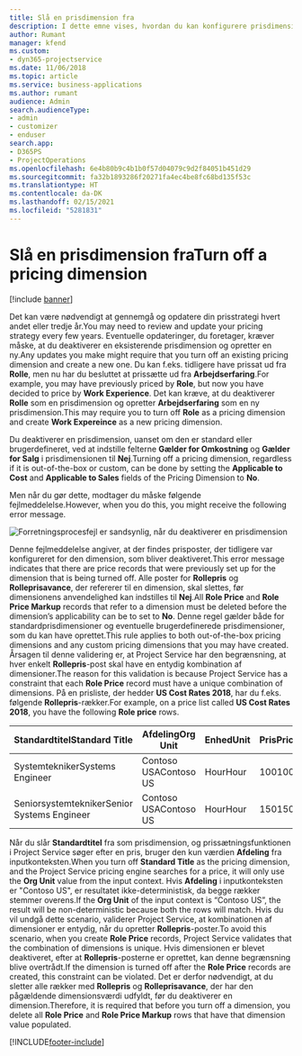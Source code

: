 ```yaml
---
title: Slå en prisdimension fra
description: I dette emne vises, hvordan du kan konfigurere prisdimensioner i Project Service-løsningen.
author: Rumant
manager: kfend
ms.custom:
- dyn365-projectservice
ms.date: 11/06/2018
ms.topic: article
ms.service: business-applications
ms.author: rumant
audience: Admin
search.audienceType:
- admin
- customizer
- enduser
search.app:
- D365PS
- ProjectOperations
ms.openlocfilehash: 6e4b80b9c4b1b0f57d04079c9d2f84051b451d29
ms.sourcegitcommit: fa32b1893286f20271fa4ec4be8fc68bd135f53c
ms.translationtype: HT
ms.contentlocale: da-DK
ms.lasthandoff: 02/15/2021
ms.locfileid: "5281831"
---
```

# <a name="turn-off-a-pricing-dimension"></a><span data-ttu-id="19717-103">Slå en prisdimension fra</span><span class="sxs-lookup"><span data-stu-id="19717-103">Turn off a pricing dimension</span></span>

[!include [banner](../includes/psa-now-project-operations.md)]

<span data-ttu-id="19717-104">Det kan være nødvendigt at gennemgå og opdatere din prisstrategi hvert andet eller tredje år.</span><span class="sxs-lookup"><span data-stu-id="19717-104">You may need to review and update your pricing strategy every few years.</span></span> <span data-ttu-id="19717-105">Eventuelle opdateringer, du foretager, kræver måske, at du deaktiverer en eksisterende prisdimension og opretter en ny.</span><span class="sxs-lookup"><span data-stu-id="19717-105">Any updates you make might require that you turn off an existing pricing dimension and create a new one.</span></span> <span data-ttu-id="19717-106">Du kan f.eks. tidligere have prissat ud fra **Rolle**, men nu har du besluttet at prissætte ud fra **Arbejdserfaring**.</span><span class="sxs-lookup"><span data-stu-id="19717-106">For example, you may have previously priced by **Role**, but now you have decided to price by **Work Experience**.</span></span> <span data-ttu-id="19717-107">Det kan kræve, at du deaktiverer **Rolle** som en prisdimension og opretter **Arbejdserfaring** som en ny prisdimension.</span><span class="sxs-lookup"><span data-stu-id="19717-107">This may require you to turn off **Role** as a pricing dimension and create **Work Expereince** as a new pricing dimension.</span></span> 

<span data-ttu-id="19717-108">Du deaktiverer en prisdimension, uanset om den er standard eller brugerdefineret, ved at indstille felterne **Gælder for Omkostning** og **Gælder for Salg** i prisdimensionen til **Nej**.</span><span class="sxs-lookup"><span data-stu-id="19717-108">Turning off a pricing dimension, regardless if it is out-of-the-box or custom, can be done by setting the **Applicable to Cost** and **Applicable to Sales** fields of the Pricing Dimension to **No**.</span></span>

<span data-ttu-id="19717-109">Men når du gør dette, modtager du måske følgende fejlmeddelelse.</span><span class="sxs-lookup"><span data-stu-id="19717-109">However, when you do this, you might receive the following error message.</span></span>

![Forretningsprocesfejl er sandsynlig, når du deaktiverer en prisdimension](media/Business-Process-Error.png)


<span data-ttu-id="19717-111">Denne fejlmeddelelse angiver, at der findes prisposter, der tidligere var konfigureret for den dimension, som bliver deaktiveret.</span><span class="sxs-lookup"><span data-stu-id="19717-111">This error message indicates that there are price records that were previously set up for the dimension that is being turned off.</span></span> <span data-ttu-id="19717-112">Alle poster for **Rollepris** og **Rolleprisavance**, der refererer til en dimension, skal slettes, før dimensionens anvendelighed kan indstilles til **Nej**.</span><span class="sxs-lookup"><span data-stu-id="19717-112">All **Role Price** and **Role Price Markup** records that refer to a dimension must be deleted before the dimension’s applicability can be to set to **No**.</span></span> <span data-ttu-id="19717-113">Denne regel gælder både for standardprisdimensioner og eventuelle brugerdefinerede prisdimensioner, som du kan have oprettet.</span><span class="sxs-lookup"><span data-stu-id="19717-113">This rule applies to both out-of-the-box pricing dimensions and any custom pricing dimensions that you may have created.</span></span> <span data-ttu-id="19717-114">Årsagen til denne validering er, at Project Service har den begrænsning, at hver enkelt **Rollepris**-post skal have en entydig kombination af dimensioner.</span><span class="sxs-lookup"><span data-stu-id="19717-114">The reason for this validation is because Project Service has a constraint that each **Role Price** record must have a unique combination of dimensions.</span></span> <span data-ttu-id="19717-115">På en prisliste, der hedder **US Cost Rates 2018**, har du f.eks. følgende **Rollepris**-rækker.</span><span class="sxs-lookup"><span data-stu-id="19717-115">For example, on a price list called **US Cost Rates 2018**, you have the following **Role price** rows.</span></span> 

| <span data-ttu-id="19717-116">Standardtitel</span><span class="sxs-lookup"><span data-stu-id="19717-116">Standard Title</span></span>         | <span data-ttu-id="19717-117">Afdeling</span><span class="sxs-lookup"><span data-stu-id="19717-117">Org Unit</span></span>    |<span data-ttu-id="19717-118">Enhed</span><span class="sxs-lookup"><span data-stu-id="19717-118">Unit</span></span>   |<span data-ttu-id="19717-119">Pris</span><span class="sxs-lookup"><span data-stu-id="19717-119">Price</span></span>  |<span data-ttu-id="19717-120">Valuta</span><span class="sxs-lookup"><span data-stu-id="19717-120">Currency</span></span>  |
| -----------------------|-------------|-------|-------|----------|
| <span data-ttu-id="19717-121">Systemtekniker</span><span class="sxs-lookup"><span data-stu-id="19717-121">Systems Engineer</span></span>|<span data-ttu-id="19717-122">Contoso USA</span><span class="sxs-lookup"><span data-stu-id="19717-122">Contoso US</span></span>|<span data-ttu-id="19717-123">Hour</span><span class="sxs-lookup"><span data-stu-id="19717-123">Hour</span></span>| <span data-ttu-id="19717-124">100</span><span class="sxs-lookup"><span data-stu-id="19717-124">100</span></span>|<span data-ttu-id="19717-125">USD</span><span class="sxs-lookup"><span data-stu-id="19717-125">USD</span></span>|
| <span data-ttu-id="19717-126">Seniorsystemtekniker</span><span class="sxs-lookup"><span data-stu-id="19717-126">Senior Systems Engineer</span></span>|<span data-ttu-id="19717-127">Contoso USA</span><span class="sxs-lookup"><span data-stu-id="19717-127">Contoso US</span></span>|<span data-ttu-id="19717-128">Hour</span><span class="sxs-lookup"><span data-stu-id="19717-128">Hour</span></span>| <span data-ttu-id="19717-129">150</span><span class="sxs-lookup"><span data-stu-id="19717-129">150</span></span>| <span data-ttu-id="19717-130">USD</span><span class="sxs-lookup"><span data-stu-id="19717-130">USD</span></span>|


<span data-ttu-id="19717-131">Når du slår **Standardtitel** fra som prisdimension, og prissætningsfunktionen i Project Service søger efter en pris, bruger den kun værdien **Afdeling** fra inputkonteksten.</span><span class="sxs-lookup"><span data-stu-id="19717-131">When you turn off **Standard Title** as the pricing dimension, and the Project Service pricing engine searches for a price, it will only use the **Org Unit** value from the input context.</span></span> <span data-ttu-id="19717-132">Hvis **Afdeling** i inputkonteksten er "Contoso US", er resultatet ikke-deterministisk, da begge rækker stemmer overens.</span><span class="sxs-lookup"><span data-stu-id="19717-132">If the **Org Unit** of the input context is “Contoso US”, the result will be non-deterministic because both the rows will match.</span></span> <span data-ttu-id="19717-133">Hvis du vil undgå dette scenario, validerer Project Service, at kombinationen af dimensioner er entydig, når du opretter **Rollepris**-poster.</span><span class="sxs-lookup"><span data-stu-id="19717-133">To avoid this scenario, when you create **Role Price** records, Project Service validates that the combination of dimensions is unique.</span></span> <span data-ttu-id="19717-134">Hvis dimensionen er blevet deaktiveret, efter at **Rollepris**-posterne er oprettet, kan denne begrænsning blive overtrådt.</span><span class="sxs-lookup"><span data-stu-id="19717-134">If the dimension is turned off after the **Role Price** records are created, this constraint can be violated.</span></span> <span data-ttu-id="19717-135">Det er derfor nødvendigt, at du sletter alle rækker med **Rollepris** og **Rolleprisavance**, der har den pågældende dimensionsværdi udfyldt, før du deaktiverer en dimension.</span><span class="sxs-lookup"><span data-stu-id="19717-135">Therefore, it is required that before you turn off a dimension, you delete all **Role Price** and **Role Price Markup** rows that have that dimension value populated.</span></span>



[!INCLUDE[footer-include](../includes/footer-banner.md)]
